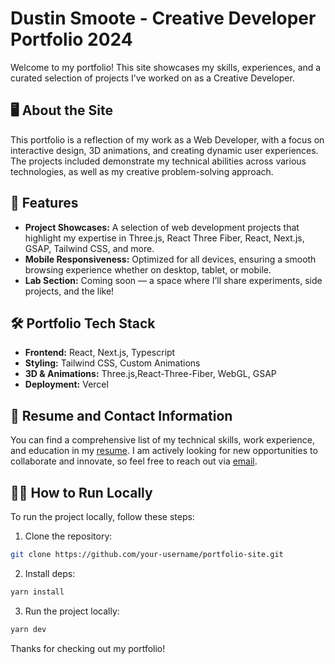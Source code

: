 # Dustin Smoote - Creative Developer Portfolio 2024

Welcome to my portfolio! This site showcases my skills, experiences, and a curated selection of projects I’ve worked on as a Creative Developer.

## 🖥️ About the Site

This portfolio is a reflection of my work as a Web Developer, with a focus on interactive design, 3D animations, and creating dynamic user experiences. The projects included demonstrate my technical abilities across various technologies, as well as my creative problem-solving approach.

## 🚀 Features

- **Project Showcases:** A selection of web development projects that highlight my expertise in Three.js, React Three Fiber, React, Next.js, GSAP, Tailwind CSS, and more.
- **Mobile Responsiveness:** Optimized for all devices, ensuring a smooth browsing experience whether on desktop, tablet, or mobile.
- **Lab Section:** Coming soon — a space where I’ll share experiments, side projects, and the like!

## 🛠️ Portfolio Tech Stack

- **Frontend:** React, Next.js, Typescript
- **Styling:** Tailwind CSS, Custom Animations
- **3D & Animations:** Three.js,React-Three-Fiber, WebGL, GSAP
- **Deployment:** Vercel

## 📄 Resume and Contact Information

You can find a comprehensive list of my technical skills, work experience, and education in my [resume](/resume.pdf). I am actively looking for new opportunities to collaborate and innovate, so feel free to reach out via [email](mailto:dustinsmoote@gmail.com).

## 🧑‍💻 How to Run Locally

To run the project locally, follow these steps:

1. Clone the repository:

```bash
git clone https://github.com/your-username/portfolio-site.git
```

2. Install deps:

```bash
yarn install
```

3. Run the project locally:

```bash
yarn dev
```

Thanks for checking out my portfolio!
